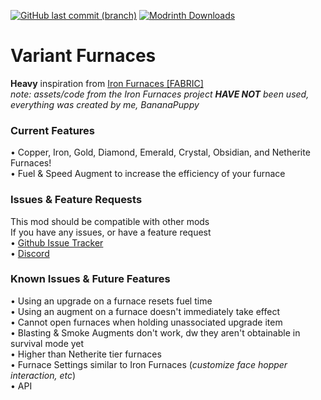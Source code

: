 [![GitHub last commit (branch)](https://img.shields.io/github/last-commit/BananaPuppy/VariantFurnaces/master?style=for-the-badge&logo=github&logoColor=%23181717&label=Github)](https://github.com/BananaPuppy/VariantFurnaces)
[![Modrinth Downloads](https://img.shields.io/modrinth/dt/ac5I93w9?style=for-the-badge&logo=modrinth&logoColor=%2300AF5C&label=Modrinth)](https://modrinth.com/mod/variant-furnaces)

# Variant Furnaces
**Heavy** inspiration from [Iron Furnaces [FABRIC]](https://www.curseforge.com/minecraft/mc-mods/iron-furnaces-fabric)<br>
*note: assets/code from the Iron Furnaces project **HAVE NOT** been used, everything was created by me, BananaPuppy*

### Current Features
• Copper, Iron, Gold, Diamond, Emerald, Crystal, Obsidian, and Netherite Furnaces!<br>
• Fuel & Speed Augment to increase the efficiency of your furnace<br>

### Issues & Feature Requests
This mod should be compatible with other mods<br>
If you have any issues, or have a feature request<br>
• [Github Issue Tracker](https://github.com/BananaPuppy/VariantFurnaces/issues/new/choose)<br>
• [Discord](https://discord.gg/6fb4sQjQwk)

### Known Issues & Future Features
• Using an upgrade on a furnace resets fuel time<br>
• Using an augment on a furnace doesn't immediately take effect<br>
• Cannot open furnaces when holding unassociated upgrade item<br>
• Blasting & Smoke Augments don't work, dw they aren't obtainable in survival mode yet<br>
• Higher than Netherite tier furnaces<br>
• Furnace Settings similar to Iron Furnaces (*customize face hopper interaction, etc*)<br>
• API